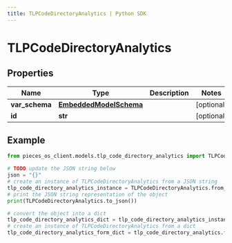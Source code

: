 ```yaml
---
title: TLPCodeDirectoryAnalytics | Python SDK
---
```


# TLPCodeDirectoryAnalytics


## Properties

Name | Type | Description | Notes
------------ | ------------- | ------------- | -------------
**var_schema** | [**EmbeddedModelSchema**](EmbeddedModelSchema) |  | [optional] 
**id** | **str** |  | [optional] 

## Example

```python
from pieces_os_client.models.tlp_code_directory_analytics import TLPCodeDirectoryAnalytics

# TODO update the JSON string below
json = "{}"
# create an instance of TLPCodeDirectoryAnalytics from a JSON string
tlp_code_directory_analytics_instance = TLPCodeDirectoryAnalytics.from_json(json)
# print the JSON string representation of the object
print(TLPCodeDirectoryAnalytics.to_json())

# convert the object into a dict
tlp_code_directory_analytics_dict = tlp_code_directory_analytics_instance.to_dict()
# create an instance of TLPCodeDirectoryAnalytics from a dict
tlp_code_directory_analytics_form_dict = tlp_code_directory_analytics.from_dict(tlp_code_directory_analytics_dict)
```


